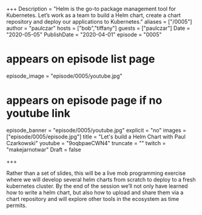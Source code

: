 +++
Description = "Helm is the go-to package management tool for Kubernetes. Let’s work as a team to build a Helm chart, create a chart repository and deploy our applications to Kubernetes."
aliases = ["/0005"]
author = "paulczar"
hosts = ["bob","tiffany"]
guests = ["paulczar"]
Date = "2020-05-05"
PublishDate = "2020-04-01"
episode = "0005"
# appears on episode list page
episode_image = "episode/0005/youtube.jpg"
# appears on episode page if no youtube link
episode_banner = "episode/0005/youtube.jpg"
explicit = "no"
images = ["episode/0005/episode.jpg"]
title = "Let's build a Helm Chart with Paul Czarkowski"
youtube = "9oqbpaeCWN4"
truncate = ""
twitch = "makejarnotwar"
Draft = false

+++


Rather than a set of slides, this will be a live mob programming exercise where we will develop several helm charts from scratch to deploy to a fresh kubernetes cluster. By the end of the session we’ll not only have learned how to write a helm chart, but also how to upload and share them via a chart repository and will explore other tools in the ecosystem as time permits.